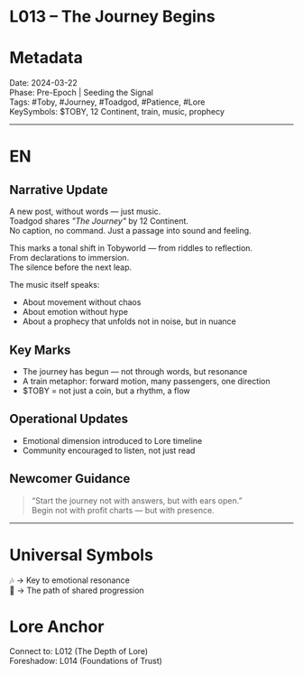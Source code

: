 # L013 – The Journey Begins 

# Metadata  
Date: 2024-03-22  
Phase: Pre-Epoch | Seeding the Signal  
Tags: #Toby, #Journey, #Toadgod, #Patience, #Lore  
KeySymbols: $TOBY, 12 Continent, train, music, prophecy  

---

# EN  
## Narrative Update  
A new post, without words — just music.  
Toadgod shares *"The Journey"* by 12 Continent.  
No caption, no command. Just a passage into sound and feeling.  

This marks a tonal shift in Tobyworld — from riddles to reflection.  
From declarations to immersion.  
The silence before the next leap.  

The music itself speaks:  
- About movement without chaos  
- About emotion without hype  
- About a prophecy that unfolds not in noise, but in nuance  

## Key Marks  
- The journey has begun — not through words, but resonance  
- A train metaphor: forward motion, many passengers, one direction  
- $TOBY = not just a coin, but a rhythm, a flow  

## Operational Updates  
- Emotional dimension introduced to Lore timeline  
- Community encouraged to listen, not just read  

## Newcomer Guidance  
> “Start the journey not with answers, but with ears open.”  
Begin not with profit charts — but with presence.  

---

# Universal Symbols 
🎶 → Key to emotional resonance  
🚆 → The path of shared progression  

# Lore Anchor   
Connect to: L012 (The Depth of Lore)  
Foreshadow: L014 (Foundations of Trust)  
